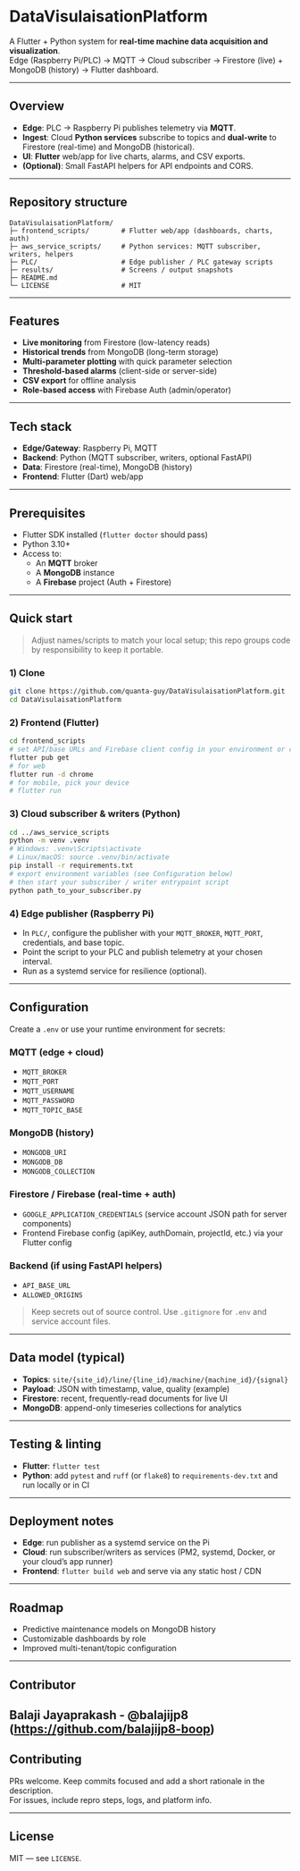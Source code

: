 # DataVisulaisationPlatform

A Flutter + Python system for **real-time machine data acquisition and visualization**.  
Edge (Raspberry Pi/PLC) → MQTT → Cloud subscriber → Firestore (live) + MongoDB (history) → Flutter dashboard.

---

## Overview

- **Edge**: PLC → Raspberry Pi publishes telemetry via **MQTT**.
- **Ingest**: Cloud **Python services** subscribe to topics and **dual-write** to Firestore (real-time) and MongoDB (historical).
- **UI**: **Flutter** web/app for live charts, alarms, and CSV exports.
- **(Optional)**: Small FastAPI helpers for API endpoints and CORS.

---

## Repository structure

```
DataVisulaisationPlatform/
├─ frontend_scripts/        # Flutter web/app (dashboards, charts, auth)
├─ aws_service_scripts/     # Python services: MQTT subscriber, writers, helpers
├─ PLC/                     # Edge publisher / PLC gateway scripts
├─ results/                 # Screens / output snapshots
├─ README.md
└─ LICENSE                  # MIT
```

---

## Features

- **Live monitoring** from Firestore (low-latency reads)
- **Historical trends** from MongoDB (long-term storage)
- **Multi-parameter plotting** with quick parameter selection
- **Threshold-based alarms** (client-side or server-side)
- **CSV export** for offline analysis
- **Role-based access** with Firebase Auth (admin/operator)

---

## Tech stack

- **Edge/Gateway**: Raspberry Pi, MQTT
- **Backend**: Python (MQTT subscriber, writers, optional FastAPI)
- **Data**: Firestore (real-time), MongoDB (history)
- **Frontend**: Flutter (Dart) web/app

---

## Prerequisites

- Flutter SDK installed (`flutter doctor` should pass)
- Python 3.10+
- Access to:
  - An **MQTT** broker
  - A **MongoDB** instance
  - A **Firebase** project (Auth + Firestore)

---

## Quick start

> Adjust names/scripts to match your local setup; this repo groups code by responsibility to keep it portable.

### 1) Clone

```bash
git clone https://github.com/quanta-guy/DataVisulaisationPlatform.git
cd DataVisulaisationPlatform
```

### 2) Frontend (Flutter)

```bash
cd frontend_scripts
# set API/base URLs and Firebase client config in your environment or config file
flutter pub get
# for web
flutter run -d chrome
# for mobile, pick your device
# flutter run
```

### 3) Cloud subscriber & writers (Python)

```bash
cd ../aws_service_scripts
python -m venv .venv
# Windows: .venv\Scripts\activate
# Linux/macOS: source .venv/bin/activate
pip install -r requirements.txt
# export environment variables (see Configuration below)
# then start your subscriber / writer entrypoint script
python path_to_your_subscriber.py
```

### 4) Edge publisher (Raspberry Pi)

- In `PLC/`, configure the publisher with your `MQTT_BROKER`, `MQTT_PORT`, credentials, and base topic.
- Point the script to your PLC and publish telemetry at your chosen interval.
- Run as a systemd service for resilience (optional).

---

## Configuration

Create a `.env` or use your runtime environment for secrets:

### MQTT (edge + cloud)
- `MQTT_BROKER`
- `MQTT_PORT`
- `MQTT_USERNAME`
- `MQTT_PASSWORD`
- `MQTT_TOPIC_BASE`

### MongoDB (history)
- `MONGODB_URI`
- `MONGODB_DB`
- `MONGODB_COLLECTION`

### Firestore / Firebase (real-time + auth)
- `GOOGLE_APPLICATION_CREDENTIALS` (service account JSON path for server components)
- Frontend Firebase config (apiKey, authDomain, projectId, etc.) via your Flutter config

### Backend (if using FastAPI helpers)
- `API_BASE_URL`
- `ALLOWED_ORIGINS`

> Keep secrets out of source control. Use `.gitignore` for `.env` and service account files.

---

## Data model (typical)

- **Topics**: `site/{site_id}/line/{line_id}/machine/{machine_id}/{signal}`
- **Payload**: JSON with timestamp, value, quality (example)
- **Firestore**: recent, frequently-read documents for live UI
- **MongoDB**: append-only timeseries collections for analytics

---

## Testing & linting

- **Flutter**: `flutter test`
- **Python**: add `pytest` and `ruff` (or `flake8`) to `requirements-dev.txt` and run locally or in CI

---

## Deployment notes

- **Edge**: run publisher as a systemd service on the Pi
- **Cloud**: run subscriber/writers as services (PM2, systemd, Docker, or your cloud’s app runner)
- **Frontend**: `flutter build web` and serve via any static host / CDN

---

## Roadmap

- Predictive maintenance models on MongoDB history
- Customizable dashboards by role
- Improved multi-tenant/topic configuration

---
## Contributor
Balaji Jayaprakash - @balajijp8 (https://github.com/balajijp8-boop)
---

## Contributing

PRs welcome. Keep commits focused and add a short rationale in the description.  
For issues, include repro steps, logs, and platform info.

---

## License


MIT — see `LICENSE`.
